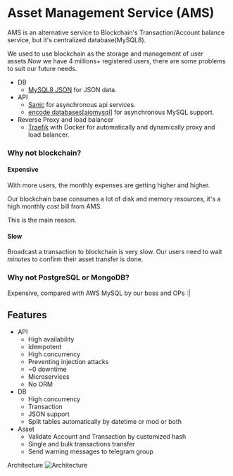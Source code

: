 # Asset Management Service (AMS)

AMS is an alternative service to Blockchain's Transaction/Account balance service, but it's centralized database(MySQL8).

We used to use blockchain as the storage and management of user assets.Now we have 4 millions+ registered users, there are some problems to suit our future needs. 

* DB
  * [MySQL8 JSON](https://dev.mysql.com/doc/refman/8.0/en/json.html) for JSON data.
* API
  * [Sanic]() for asynchronous api services.
  * [encode databases[aiomysql]](https://github.com/encode/databases) for asynchronous MySQL support.
* Reverse Proxy and load balancer
  * [Traefik](https://github.com/traefik/traefik) with Docker for automatically and dynamically proxy and load balancer.

### Why not blockchain?
#### Expensive
With more users, the monthly expenses are getting higher and higher.

Our blockchain base consumes a lot of disk and memory resources, it's a high monthly cost bill from AMS.

This is the main reason.
#### Slow
Broadcast a transaction to blockchain is very slow. Our users need to wait *minutes* to confirm their asset transfer is done.

### Why not PostgreSQL or MongoDB?
Expensive, compared with AWS MySQL by our boss and OPs :|


## Features
* API
  * High availability
  * Idempotent
  * High concurrency
  * Preventing injection attacks
  * ~0 downtime
  * Microservices
  * No ORM
* DB
  * High concurrency
  * Transaction
  * JSON support
  * Split tables automatically by datetime or mod or both
* Asset
  * Validate Account and Transaction by customized hash
  * Single and bulk transactions transfer
  * Send warning messages to telegram group

Architecture
![Architecture](http://processon.com/chart_image/62443d2ae0b34d0730e8a9c1.png)